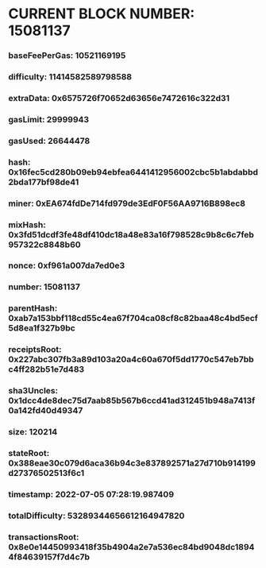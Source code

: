 # CURRENT BLOCK NUMBER: 15081137

### baseFeePerGas: 10521169195
### difficulty: 11414582589798588
### extraData: 0x6575726f70652d63656e7472616c322d31
### gasLimit: 29999943
### gasUsed: 26644478
### hash: 0x16fec5cd280b09eb94ebfea6441412956002cbc5b1abdabbd2bda177bf98de41
### miner: 0xEA674fdDe714fd979de3EdF0F56AA9716B898ec8
### mixHash: 0x3fd51dcdf3fe48df410dc18a48e83a16f798528c9b8c6c7feb957322c8848b60
### nonce: 0xf961a007da7ed0e3
### number: 15081137
### parentHash: 0xab7a153bbf118cd55c4ea67f704ca08cf8c82baa48c4bd5ecf5d8ea1f327b9bc
### receiptsRoot: 0x227abc307fb3a89d103a20a4c60a670f5dd1770c547eb7bbc4ff282b51e7d483
### sha3Uncles: 0x1dcc4de8dec75d7aab85b567b6ccd41ad312451b948a7413f0a142fd40d49347
### size: 120214
### stateRoot: 0x388eae30c079d6aca36b94c3e837892571a27d710b914199d27376502513f6c1
### timestamp: 2022-07-05 07:28:19.987409
### totalDifficulty: 53289344656612164947820
### transactionsRoot: 0x8e0e14450993418f35b4904a2e7a536ec84bd9048dc18944f84639157f7d4c7b
